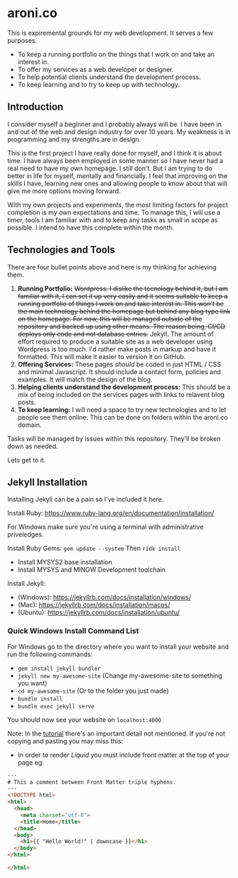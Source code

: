 # aroni.co

This is expiremental grounds for my web development. It serves a few purposes.

- To keep a running portfolio on the things that I work on and take an interest in.
- To offer my services as a web developer or designer.
- To help potential clients understand the development process.
- To keep learning and to try to keep up with technology.

## Introduction

I consider myself a beginner and I probably always will be. I have been in and out of the web and design industry for over 10 years. My weakness is in programming and my strengths are in design.

This is the first project I have really done for myself, and I think it is about time. I have always been employed in some manner so I have never had a real need to have my own homepage. I still don't. But I am trying to do better in life for myself, mentally and financially. I feel that improving on the skills I have, learning new ones and allowing people to know about that will give me more options moving forward.

With my own projects and experiments, the most limiting factors for project completion is my own expectations and time. To manage this, I will use a timer, tools I am familiar with and to keep any tasks as small in scope as possible. I intend to have this complete within the month.

## Technologies and Tools

There are four bullet points above and here is my thinking for achieving them.

1. **Running Portfolio:** ~~Wordpress. I dislike the tecnology behind it, but I am familiar with it, I can set it up very easily and it seems suitable to keep a running portfolio of things I work on and take interest in. This won't be the main technology behind the homepage but behind any blog type link on the homepage. For now, this will be managed outside of the repository and backed up using other means. The reason being, CI/CD deploys only code and not database entries.~~ Jekyll. The amount of effort required to produce a suitable site as a web developer using Wordpress is too much. I'd rather make posts in markup and have it formatted. This will make it easier to version it on GitHub.
2. **Offering Services:** These pages *should* be coded in just HTML / CSS and minimal Javascript. It should include a contact form, policies and examples. It will match the design of the blog.
3. **Helping clients understand the development process:** This should be a mix of being included on the services pages with links to relavent blog posts.
4. **To keep learning:** I will need a space to try new technologies and to let people see them online. This can be done on folders within the aroni.co domain.

Tasks will be managed by issues within this repository. They'll be broken down as needed.

Lets get to it.

## Jekyll Installation

Installing Jekyll can be a pain so I've included it here.

Install Ruby: <https://www.ruby-lang.org/en/documentation/installation/>

For Windows make sure you're using a terminal with administrative priveledges.

Install Ruby Gems: `gem update --system`
Then `ridk install`

- Install MYSYS2 base installation
- Install MYSYS and MINGW Development toolchain

Install Jekyll:

- (Windows): <https://jekyllrb.com/docs/installation/windows/>
- (Mac): <https://jekyllrb.com/docs/installation/macos/>
- (Ubuntu): <https://jekyllrb.com/docs/installation/ubuntu/>

### Quick Windows Install Command List

For Windows go to the directory where you want to install your website and run the following commands:

- `gem install jekyll bundler`
- `jekyll new my-awesome-site` (Change my-awesome-site to something you want)
- `cd my-awesome-site` (Or to the folder you just made)
- `bundle install`
- `bundle exec jekyll serve`

You should now see your website on `localhost:4000`

Note: In the [tutorial](https://jekyllrb.com/docs/step-by-step/02-liquid/) there's an important detail not mentioned. If you're not copying and pasting you may miss this:

- In order to render *Liquid* you must include front matter at the top of your page eg:

``` html
---
# This a comment between Front Matter triple hyphens.
---
<!DOCTYPE html>
<html>
  <head>
    <meta charset="utf-8">
    <title>Home</title>
  </head>
  <body>
    <h1>{{ "Hello World!" | downcase }}</h1>
  </body>
</html>

</html>
```
